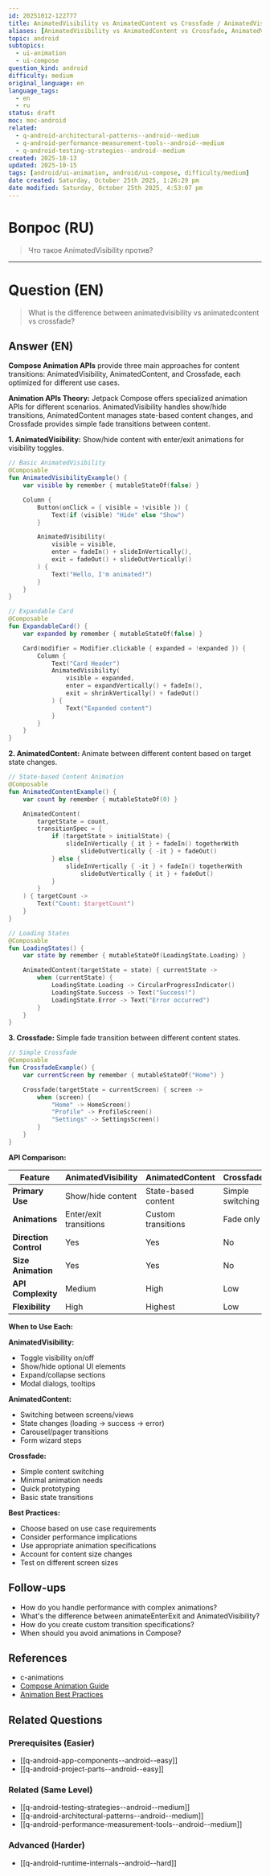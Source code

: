 ```yaml
---
id: 20251012-122777
title: AnimatedVisibility vs AnimatedContent vs Crossfade / AnimatedVisibility против
aliases: [AnimatedVisibility vs AnimatedContent vs Crossfade, AnimatedVisibility против AnimatedContent против Crossfade]
topic: android
subtopics:
  - ui-animation
  - ui-compose
question_kind: android
difficulty: medium
original_language: en
language_tags:
  - en
  - ru
status: draft
moc: moc-android
related:
  - q-android-architectural-patterns--android--medium
  - q-android-performance-measurement-tools--android--medium
  - q-android-testing-strategies--android--medium
created: 2025-10-13
updated: 2025-10-15
tags: [android/ui-animation, android/ui-compose, difficulty/medium]
date created: Saturday, October 25th 2025, 1:26:29 pm
date modified: Saturday, October 25th 2025, 4:53:07 pm
---
```


# Вопрос (RU)
> Что такое AnimatedVisibility против?

---

# Question (EN)
> What is the difference between animatedvisibility vs animatedcontent vs crossfade?

## Answer (EN)
**Compose Animation APIs** provide three main approaches for content transitions: AnimatedVisibility, AnimatedContent, and Crossfade, each optimized for different use cases.

**Animation APIs Theory:**
Jetpack Compose offers specialized animation APIs for different scenarios. AnimatedVisibility handles show/hide transitions, AnimatedContent manages state-based content changes, and Crossfade provides simple fade transitions between content.

**1. AnimatedVisibility:**
Show/hide content with enter/exit animations for visibility toggles.

```kotlin
// Basic AnimatedVisibility
@Composable
fun AnimatedVisibilityExample() {
    var visible by remember { mutableStateOf(false) }

    Column {
        Button(onClick = { visible = !visible }) {
            Text(if (visible) "Hide" else "Show")
        }

        AnimatedVisibility(
            visible = visible,
            enter = fadeIn() + slideInVertically(),
            exit = fadeOut() + slideOutVertically()
        ) {
            Text("Hello, I'm animated!")
        }
    }
}

// Expandable Card
@Composable
fun ExpandableCard() {
    var expanded by remember { mutableStateOf(false) }

    Card(modifier = Modifier.clickable { expanded = !expanded }) {
        Column {
            Text("Card Header")
            AnimatedVisibility(
                visible = expanded,
                enter = expandVertically() + fadeIn(),
                exit = shrinkVertically() + fadeOut()
            ) {
                Text("Expanded content")
            }
        }
    }
}
```

**2. AnimatedContent:**
Animate between different content based on target state changes.

```kotlin
// State-based Content Animation
@Composable
fun AnimatedContentExample() {
    var count by remember { mutableStateOf(0) }

    AnimatedContent(
        targetState = count,
        transitionSpec = {
            if (targetState > initialState) {
                slideInVertically { it } + fadeIn() togetherWith
                    slideOutVertically { -it } + fadeOut()
            } else {
                slideInVertically { -it } + fadeIn() togetherWith
                    slideOutVertically { it } + fadeOut()
            }
        }
    ) { targetCount ->
        Text("Count: $targetCount")
    }
}

// Loading States
@Composable
fun LoadingStates() {
    var state by remember { mutableStateOf(LoadingState.Loading) }

    AnimatedContent(targetState = state) { currentState ->
        when (currentState) {
            LoadingState.Loading -> CircularProgressIndicator()
            LoadingState.Success -> Text("Success!")
            LoadingState.Error -> Text("Error occurred")
        }
    }
}
```

**3. Crossfade:**
Simple fade transition between different content states.

```kotlin
// Simple Crossfade
@Composable
fun CrossfadeExample() {
    var currentScreen by remember { mutableStateOf("Home") }

    Crossfade(targetState = currentScreen) { screen ->
        when (screen) {
            "Home" -> HomeScreen()
            "Profile" -> ProfileScreen()
            "Settings" -> SettingsScreen()
        }
    }
}
```

**API Comparison:**

| Feature | AnimatedVisibility | AnimatedContent | Crossfade |
|---------|-------------------|-----------------|-----------|
| **Primary Use** | Show/hide content | State-based content | Simple switching |
| **Animations** | Enter/exit transitions | Custom transitions | Fade only |
| **Direction Control** | Yes | Yes | No |
| **Size Animation** | Yes | Yes | No |
| **API Complexity** | Medium | High | Low |
| **Flexibility** | High | Highest | Low |

**When to Use Each:**

**AnimatedVisibility:**
- Toggle visibility on/off
- Show/hide optional UI elements
- Expand/collapse sections
- Modal dialogs, tooltips

**AnimatedContent:**
- Switching between screens/views
- State changes (loading → success → error)
- Carousel/pager transitions
- Form wizard steps

**Crossfade:**
- Simple content switching
- Minimal animation needs
- Quick prototyping
- Basic state transitions

**Best Practices:**
- Choose based on use case requirements
- Consider performance implications
- Use appropriate animation specifications
- Account for content size changes
- Test on different screen sizes

## Follow-ups

- How do you handle performance with complex animations?
- What's the difference between animateEnterExit and AnimatedVisibility?
- How do you create custom transition specifications?
- When should you avoid animations in Compose?

## References

- c-animations
- [Compose Animation Guide](https://developer.android.com/jetpack/compose/animation)
- [Animation Best Practices](https://developer.android.com/jetpack/compose/animation/best-practices)

## Related Questions

### Prerequisites (Easier)
- [[q-android-app-components--android--easy]]
- [[q-android-project-parts--android--easy]]

### Related (Same Level)
- [[q-android-testing-strategies--android--medium]]
- [[q-android-architectural-patterns--android--medium]]
- [[q-android-performance-measurement-tools--android--medium]]

### Advanced (Harder)
- [[q-android-runtime-internals--android--hard]]